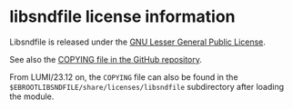 # libsndfile license information

Libsndfile is released under the
[GNU Lesser General Public License](https://www.gnu.org/licenses/lgpl-3.0.html).


See also the
[COPYING file in the GitHub repository](https://github.com/libsndfile/libsndfile/blob/master/COPYING).

From LUMI/23.12 on, the `COPYING` file can also be found in the
`$EBROOTLIBSNDFILE/share/licenses/libsndfile` subdirectory after loading the module.
